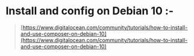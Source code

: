 # Install and config on Debian 10 :-
 >[https://www.digitalocean.com/community/tutorials/how-to-install-and-use-composer-on-debian-10](https://www.digitalocean.com/community/tutorials/how-to-install-and-use-composer-on-debian-10)
